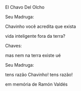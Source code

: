 El Chavo Del Olcho

Seu Madruga:

Chavinho você acredita que exista

vida inteligente fora da terra?

Chaves:

mas nem na terra existe ué

Seu Madruga:

tens razão Chavinho! tens razão!

em memória de Ramón Valdés
